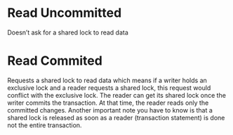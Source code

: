 # Read Uncommitted
Doesn’t ask for a shared lock to read data
# Read Commited
Requests a shared lock to read data which means if a writer holds an exclusive lock and a reader requests a shared lock, this request would conflict with the exclusive lock. The reader can get its shared lock once the writer commits the transaction. At that time, the reader reads only the committed changes. Another important note you have to know is that a shared lock is released as soon as a reader (transaction statement) is done not the entire transaction.
